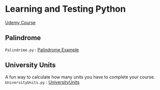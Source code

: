 # Learning and Testing Python

[Udemy Course](https://www.udemy.com/share/101WpS3@j6VOhugI3O_F5jttR38UTEezQU8BxQDtA1Wa5-Zav81mxJFggMozB-DtzunmCcYu/)

## Palindrome

`Palindrime.py` : [Palindrome Example](./Palindrome.py)


## University Units

A fun way to calculate how many units you have to complete your course.
`UniversityUnits.py` : [UniversityUnits](./UniversityUnits.py)